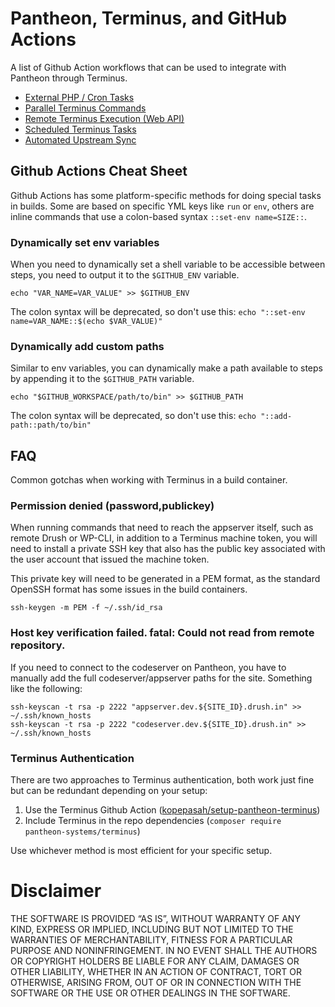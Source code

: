 # Pantheon, Terminus, and GitHub Actions

A list of Github Action workflows that can be used to integrate with Pantheon through Terminus.

- [External PHP / Cron Tasks](/external_php_cli)
- [Parallel Terminus Commands](/parallel_terminus_commands)
- [Remote Terminus Execution (Web API)](/remote_terminus_execution)
- [Scheduled Terminus Tasks](/scheduled_terminus_tasks)
- [Automated Upstream Sync](/upstream_core_sync)

## Github Actions Cheat Sheet

Github Actions has some platform-specific methods for doing special tasks in builds. Some are based on specific YML keys like `run` or `env`, others are inline commands that use a colon-based syntax `::set-env name=SIZE::`.

### Dynamically set env variables
When you need to dynamically set a shell variable to be accessible between steps, you need to output it to the `$GITHUB_ENV` variable.
```
echo "VAR_NAME=VAR_VALUE" >> $GITHUB_ENV
```

The colon syntax will be deprecated, so don't use this:
```echo "::set-env name=VAR_NAME::$(echo $VAR_VALUE)"```

### Dynamically add custom paths

Similar to env variables, you can dynamically make a path available to steps by appending it to the `$GITHUB_PATH` variable.

```
echo "$GITHUB_WORKSPACE/path/to/bin" >> $GITHUB_PATH
```

The colon syntax will be deprecated, so don't use this:
`echo "::add-path::path/to/bin"`

## FAQ

Common gotchas when working with Terminus in a build container.

### Permission denied (password,publickey)

When running commands that need to reach the appserver itself, such as remote Drush or WP-CLI, in addition to a Terminus machine token, you will need to install a private SSH key that also has the public key associated with the user account that issued the machine token.

This private key will need to be generated in a PEM format, as the standard OpenSSH format has some issues in the build containers.

```
ssh-keygen -m PEM -f ~/.ssh/id_rsa
```

### Host key verification failed. fatal: Could not read from remote repository.

If you need to connect to the codeserver on Pantheon, you have to manually add the full codeserver/appserver paths for the site. Something like the following:

```
ssh-keyscan -t rsa -p 2222 "appserver.dev.${SITE_ID}.drush.in" >> ~/.ssh/known_hosts
ssh-keyscan -t rsa -p 2222 "codeserver.dev.${SITE_ID}.drush.in" >> ~/.ssh/known_hosts
```

### Terminus Authentication

There are two approaches to Terminus authentication, both work just fine but can be redundant depending on your setup:

1. Use the Terminus Github Action ([kopepasah/setup-pantheon-terminus](https://github.com/marketplace/actions/setup-pantheon-terminus))
2. Include Terminus in the repo dependencies (`composer require pantheon-systems/terminus`)

Use whichever method is most efficient for your specific setup.

# Disclaimer
THE SOFTWARE IS PROVIDED “AS IS”, WITHOUT WARRANTY OF ANY KIND, EXPRESS OR IMPLIED, INCLUDING BUT NOT LIMITED TO THE WARRANTIES OF MERCHANTABILITY, FITNESS FOR A PARTICULAR PURPOSE AND NONINFRINGEMENT. IN NO EVENT SHALL THE AUTHORS OR COPYRIGHT HOLDERS BE LIABLE FOR ANY CLAIM, DAMAGES OR OTHER LIABILITY, WHETHER IN AN ACTION OF CONTRACT, TORT OR OTHERWISE, ARISING FROM, OUT OF OR IN CONNECTION WITH THE SOFTWARE OR THE USE OR OTHER DEALINGS IN THE SOFTWARE.
